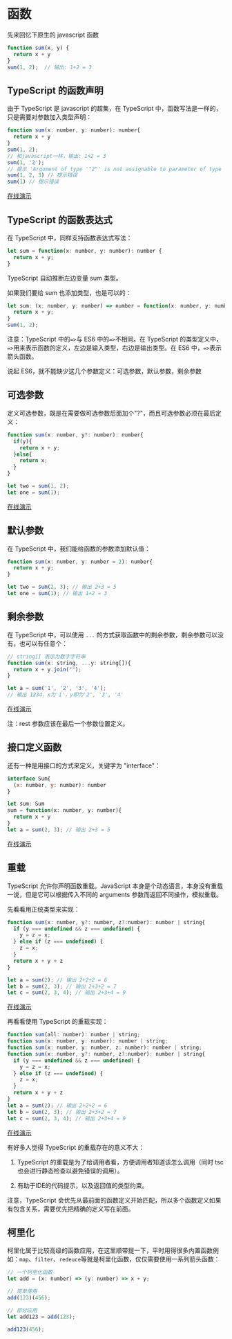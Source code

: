 # 函数

先来回忆下原生的 javascript 函数

```js
function sum(x, y) {
  return x + y
}
sum(1, 2);  // 输出: 1+2 = 3
```

## TypeScript 的函数声明

由于 TypeScript 是 javascript 的超集，在 TypeScript 中，函数写法是一样的，只是需要对参数加入类型声明：

```js
function sum(x: number, y: number): number{
  return x + y
}
sum(1, 2);  
// 和javascript一样，输出: 1+2 = 3
sum(1, '2');  
// 提示 'Argument of type '"2"' is not assignable to parameter of type 'number'.'
sum(1, 2, 3) // 提示错误
sum(1) // 提示错误
```
[在线演示](https://www.tslang.cn/play/index.html#src=function%20sum(x%3A%20number%2C%20y%3A%20number)%3A%20number%20%7B%0D%0A%20%20return%20x%20%2B%20y%3B%0D%0A%7D%0D%0Aconsole.log(sum(1%2C%20'2')))

## TypeScript 的函数表达式

在 TypeScript 中，同样支持函数表达式写法：

```js
let sum = function(x: number, y: number): number {
  return x + y;
}
```

TypeScript 自动推断左边变量 sum 类型。

如果我们要给 sum 也添加类型，也是可以的：

```js
let sum: (x: number, y: number) => number = function(x: number, y: number) {
  return x + y;
}
sum(1, 2);
```

注意：TypeScript 中的`=>`与 ES6 中的`=>`不相同。在 TypeScript 的类型定义中，`=>`用来表示函数的定义，左边是输入类型，右边是输出类型。在 ES6 中，`=>`表示箭头函数。

说起 ES6，就不能缺少这几个参数定义：可选参数，默认参数，剩余参数

## 可选参数

定义可选参数，既是在需要做可选参数后面加个"?"，而且可选参数必须在最后定义：
```js
function sum(x: number, y?: number): number{
  if(y){
    return x + y;
  }else{
    return x;
  }
}

let two = sum(1, 2);
let one = sum(1);
```
[在线演示](https://www.tslang.cn/play/index.html#src=function%20sum(x%3A%20number%2C%20y%3F%3A%20number)%3A%20number%7B%0D%0A%20%20if(y)%7B%0D%0A%20%20%20%20return%20x%20%2B%20y%3B%0D%0A%20%20%7Delse%7B%0D%0A%20%20%20%20return%20x%3B%0D%0A%20%20%7D%0D%0A%7D%0D%0A%0D%0Alet%20two%20%3D%20sum(1%2C%202)%3B%0D%0Alet%20one%20%3D%20sum(1)%3B)

## 默认参数

在 TypeScript 中，我们能给函数的参数添加默认值：
```js
function sum(x: number, y: number = 2): number{
  return x + y;
}

let two = sum(2, 3); // 输出 2+3 = 5
let one = sum(1); // 输出 1+2 = 3
```

## 剩余参数

在 TypeScript 中，可以使用 `...` 的方式获取函数中的剩余参数，剩余参数可以没有，也可以有任意个：

```js
// string[] 表示为数字字符串
function sum(x: string, ...y: string[]){
  return x + y.join("");
}

let a = sum('1', '2', '3', '4');  
// 输出 1234，x为'1'，y即为'2', '3', '4'
```
[在线演示](https://www.tslang.cn/play/index.html#src=function%20sum(x%3A%20string%2C%20...y%3A%20string%5B%5D)%7B%0D%0A%20%20return%20x%20%2B%20y.join(%22%22)%3B%0D%0A%7D%0D%0A%0D%0Alet%20a%20%3D%20sum('1'%2C%20'2'%2C%20'3'%2C%20'4')%3B%0D%0Aconsole.log(a)%0D%0A)


注：rest 参数应该在最后一个参数位置定义。

## 接口定义函数

还有一种是用接口的方式来定义，关键字为 "interface"：
```js
interface Sum{
  (x: number, y: number): number
}

let sum: Sum
sum = function(x: number, y: number){
  return x + y
}
let a = sum(2, 3); // 输出 2+3 = 5
```
[在线演示](https://www.tslang.cn/play/index.html#src=interface%20Sum%7B%0D%0A%20%20(x%3A%20number%2C%20y%3A%20number)%3A%20number%3B%0D%0A%7D%0D%0A%0D%0Alet%20sum%3A%20Sum%3B%0D%0Asum%20%3D%20function(x%3A%20number%2C%20y%3A%20number)%7B%0D%0A%20%20return%20x%20%2B%20y%0D%0A%7D%0D%0Alet%20a%20%3D%20sum(2%2C%203)%3B%20%2F%2F%20%E8%BE%93%E5%87%BA%202%2B3%20%3D%205%0D%0Aconsole.log(a)%0D%0A)

## 重载

TypeScript 允许你声明函数重载。JavaScript 本身是个动态语言，本身没有重载一说，但是它可以根据传入不同的 arguments 参数而返回不同操作，模拟重载。

先看看用正统类型来实现：

```js
function sum(x: number, y?: number, z?:number): number | string{
  if (y === undefined && z === undefined) {
    y = z = x;
  } else if (z === undefined) {
    z = x;
  }
  return x + y + z
}

let a = sum(2); // 输出 2+2+2 = 6
let b = sum(2, 3); // 输出 2+3+2 = 7
let c = sum(2, 3, 4); // 输出 2+3+4 = 9
```

[在线演示](https://www.tslang.cn/play/index.html#src=function%20sum(x%3A%20number%2C%20y%3F%3A%20number%2C%20z%3F%3Anumber)%3A%20number%20%7C%20string%7B%0D%0A%20%20if%20(y%20%3D%3D%3D%20undefined%20%26%26%20z%20%3D%3D%3D%20undefined)%20%7B%0D%0A%20%20%20%20y%20%3D%20z%20%3D%20x%3B%0D%0A%20%20%7D%20else%20if%20(z%20%3D%3D%3D%20undefined)%20%7B%0D%0A%20%20%20%20z%20%3D%20x%3B%0D%0A%20%20%7D%0D%0A%20%20return%20x%20%2B%20y%20%2B%20z%0D%0A%7D%0D%0Alet%20a%20%3D%20sum(2)%3B%20%2F%2F%20%E8%BE%93%E5%87%BA%202%2B2%2B2%20%3D%206%0D%0Aconsole.log(a)%0D%0A)

再看看使用 TypeScript 的重载实现：

```js
function sum(all: number): number | string;
function sum(x: number, y: number): number | string;
function sum(x: number, y: number, z: number): number | string;
function sum(x: number, y?: number, z?:number): number | string{
  if (y === undefined && z === undefined) {
    y = z = x;
  } else if (z === undefined) {
    z = x;
  }
  return x + y + z
}
let a = sum(2); // 输出 2+2+2 = 6
let b = sum(2, 3); // 输出 2+3+2 = 7
let c = sum(2, 3, 4); // 输出 2+3+4 = 9
```
[在线演示](https://www.tslang.cn/play/index.html#src=function%20sum(all%3A%20number)%3B%0D%0Afunction%20sum(x%3A%20number%2C%20y%3A%20number)%3B%0D%0Afunction%20sum(x%3A%20number%2C%20y%3A%20number%2C%20z%3A%20number)%3B%0D%0Afunction%20sum(x%3A%20number%2C%20y%3F%3A%20number%2C%20z%3F%3Anumber)%3A%20number%20%7C%20string%7B%0D%0A%20%20if%20(y%20%3D%3D%3D%20undefined%20%26%26%20z%20%3D%3D%3D%20undefined)%20%7B%0D%0A%20%20%20%20y%20%3D%20z%20%3D%20x%3B%0D%0A%20%20%7D%20else%20if%20(z%20%3D%3D%3D%20undefined)%20%7B%0D%0A%20%20%20%20z%20%3D%20x%3B%0D%0A%20%20%7D%0D%0A%20%20return%20x%20%2B%20y%20%2B%20z%0D%0A%7D%0D%0Alet%20a%20%3D%20sum(2)%3B%20%2F%2F%20%E8%BE%93%E5%87%BA%202%2B2%2B2%20%3D%206%0D%0Alet%20b%20%3D%20sum(2%2C%203)%3B%20%2F%2F%20%E8%BE%93%E5%87%BA%202%2B3%2B2%20%3D%207%0D%0Alet%20c%20%3D%20sum(2%2C%203%2C%204)%3B%20%2F%2F%20%E8%BE%93%E5%87%BA%202%2B3%2B4%20%3D%209%0D%0Aconsole.log(c)%0D%0A)

有好多人觉得 TypeScript 的重载存在的意义不大：

1. TypeScript 的重载是为了给调用者看，方便调用者知道该怎么调用（同时 tsc 也会进行静态检查以避免错误的调用）。

2. 有助于IDE的代码提示，以及返回值的类型约束。

注意，TypeScript 会优先从最前面的函数定义开始匹配，所以多个函数定义如果有包含关系，需要优先把精确的定义写在前面。

## 柯里化

柯里化属于比较高级的函数应用，在这里顺带提一下，平时用得很多内置函数例如：`map`、`filter`、`redeuce`等就是柯里化函数，仅仅需要使用一系列箭头函数：

```js
// 一个柯里化函数
let add = (x: number) => (y: number) => x + y;

// 简单使用
add(123)(456);

// 部分应用
let add123 = add(123);

add123(456);
```

